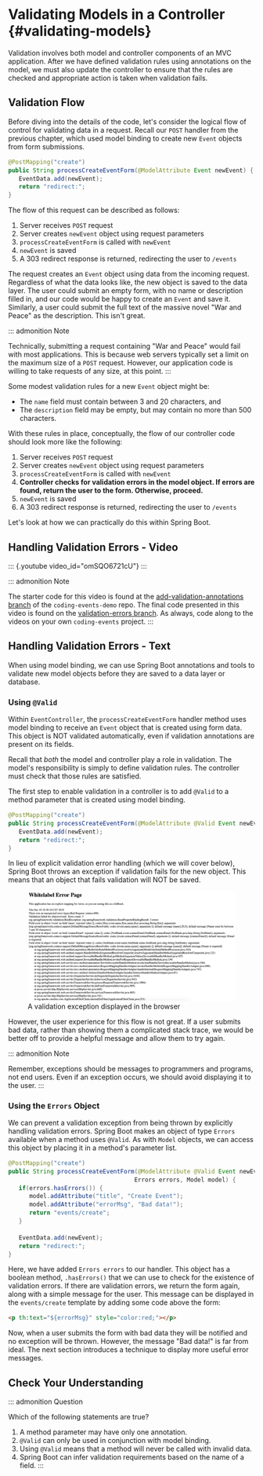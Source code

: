 # Validating Models in a Controller {#validating-models}

Validation involves both model and controller components of an MVC
application. After we have defined validation rules using annotations on
the model, we must also update the controller to ensure that the rules
are checked and appropriate action is taken when validation fails.

## Validation Flow

Before diving into the details of the code, let\'s consider the logical
flow of control for validating data in a request. Recall our `POST`
handler from the previous chapter, which used model binding to create
new `Event` objects from form submissions.

``` java
@PostMapping("create")
public String processCreateEventForm(@ModelAttribute Event newEvent) {
   EventData.add(newEvent);
   return "redirect:";
}
```

The flow of this request can be described as follows:

1.  Server receives `POST` request
2.  Server creates `newEvent` object using request parameters
3.  `processCreateEventForm` is called with `newEvent`
4.  `newEvent` is saved
5.  A 303 redirect response is returned, redirecting the user to
    `/events`

The request creates an `Event` object using data from the incoming
request. Regardless of what the data looks like, the new object is saved
to the data layer. The user could submit an empty form, with no name or
description filled in, and our code would be happy to create an `Event`
and save it. Similarly, a user could submit the full text of the massive
novel \"War and Peace\" as the description. This isn\'t great.

::: admonition
Note

Technically, submitting a request containing \"War and Peace\" would
fail with most applications. This is because web servers typically set a
limit on the maximum size of a `POST` request. However, our application
code is willing to take requests of any size, at this point.
:::

Some modest validation rules for a new `Event` object might be:

-   The `name` field must contain between 3 and 20 characters, and
-   The `description` field may be empty, but may contain no more than
    500 characters.

With these rules in place, conceptually, the flow of our controller code
should look more like the following:

1.  Server receives `POST` request
2.  Server creates `newEvent` object using request parameters
3.  `processCreateEventForm` is called with `newEvent`
4.  **Controller checks for validation errors in the model object. If
    errors are found, return the user to the form. Otherwise, proceed.**
5.  `newEvent` is saved
6.  A 303 redirect response is returned, redirecting the user to
    `/events`

Let\'s look at how we can practically do this within Spring Boot.

## Handling Validation Errors - Video

::: {.youtube video_id="omSQO6721cU"}
:::

::: admonition
Note

The starter code for this video is found at the
[add-validation-annotations
branch](https://github.com/LaunchCodeEducation/coding-events/tree/add-validation-annotations)
of the `coding-events-demo` repo. The final code presented in this video
is found on the [validation-errors
branch](https://github.com/LaunchCodeEducation/coding-events/tree/validation-errors).
As always, code along to the videos on your own `coding-events` project.
:::

## Handling Validation Errors - Text

When using model binding, we can use Spring Boot annotations and tools
to validate new model objects before they are saved to a data layer or
database.

### Using `@Valid`

Within `EventController`, the `processCreateEventForm` handler method
uses model binding to receive an `Event` object that is created using
form data. This object is NOT validated automatically, even if
validation annotations are present on its fields.

Recall that *both* the model and controller play a role in validation.
The model\'s responsibility is simply to define validation rules. The
controller must check that those rules are satisfied.

The first step to enable validation in a controller is to add `@Valid`
to a method parameter that is created using model binding.

``` java
@PostMapping("create")
public String processCreateEventForm(@ModelAttribute @Valid Event newEvent) {
   EventData.add(newEvent);
   return "redirect:";
}
```

In lieu of explicit validation error handling (which we will cover
below), Spring Boot throws an exception if validation fails for the new
object. This means that an object that fails validation will NOT be
saved.

<figure>
<img src="figures/validation-exception.png"
alt="figures/validation-exception.png" />
<figcaption>A validation exception displayed in the browser</figcaption>
</figure>

However, the user experience for this flow is not great. If a user
submits bad data, rather than showing them a complicated stack trace, we
would be better off to provide a helpful message and allow them to try
again.

::: admonition
Note

Remember, exceptions should be messages to programmers and programs, not
end users. Even if an exception occurs, we should avoid displaying it to
the user.
:::

### Using the `Errors` Object

We can prevent a validation exception from being thrown by explicitly
handling validation errors. Spring Boot makes an object of type `Errors`
available when a method uses `@Valid`. As with `Model` objects, we can
access this object by placing it in a method\'s parameter list.

``` {.java lineno-start="33"}
@PostMapping("create")
public String processCreateEventForm(@ModelAttribute @Valid Event newEvent,
                                    Errors errors, Model model) {
   if(errors.hasErrors()) {
      model.addAttribute("title", "Create Event");
      model.addAttribute("errorMsg", "Bad data!");
      return "events/create";
   }

   EventData.add(newEvent);
   return "redirect:";
}
```

Here, we have added `Errors errors` to our handler. This object has a
boolean method, `.hasErrors()` that we can use to check for the
existence of validation errors. If there are validation errors, we
return the form again, along with a simple message for the user. This
message can be displayed in the `events/create` template by adding some
code above the form:

``` html
<p th:text="${errorMsg}" style="color:red;"></p>
```

Now, when a user submits the form with bad data they will be notified
and no exception will be thrown. However, the message \"Bad data!\" is
far from ideal. The next section introduces a technique to display more
useful error messages.

## Check Your Understanding

::: admonition
Question

Which of the following statements are true?

1.  A method parameter may have only one annotation.
2.  `@Valid` can only be used in conjunction with model binding.
3.  Using `@Valid` means that a method will never be called with invalid
    data.
4.  Spring Boot can infer validation requirements based on the name of a
    field.
:::

